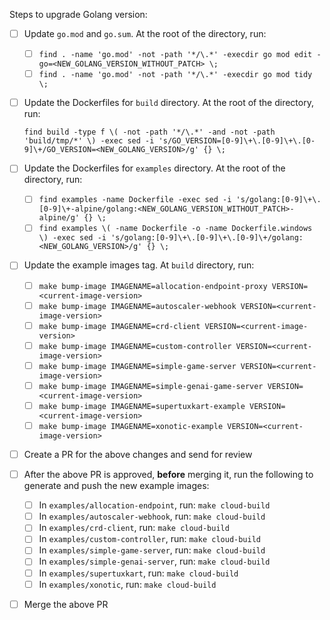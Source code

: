 Steps to upgrade Golang version:
- [ ] Update `go.mod` and `go.sum`. At the root of the directory, run:
    - [ ] `find . -name 'go.mod' -not -path '*/\.*' -execdir go mod edit -go=<NEW_GOLANG_VERSION_WITHOUT_PATCH> \;`
    - [ ] `find . -name 'go.mod' -not -path '*/\.*' -execdir go mod tidy \;`

- [ ] Update the Dockerfiles for `build` directory. At the root of the directory, run: 
    
    `find build -type f \( -not -path '*/\.*' -and -not -path 'build/tmp/*' \) -exec sed -i 's/GO_VERSION=[0-9]\+\.[0-9]\+\.[0-9]\+/GO_VERSION=<NEW_GOLANG_VERSION>/g' {} \;`
    
- [ ] Update the Dockerfiles for `examples` directory. At the root of the directory, run:     
    - [ ] `find examples -name Dockerfile -exec sed -i 's/golang:[0-9]\+\.[0-9]\+-alpine/golang:<NEW_GOLANG_VERSION_WITHOUT_PATCH>-alpine/g' {} \;`
    - [ ] `find examples \( -name Dockerfile -o -name Dockerfile.windows \) -exec sed -i 's/golang:[0-9]\+\.[0-9]\+\.[0-9]\+/golang:<NEW_GOLANG_VERSION>/g' {} \;`
    
- [ ] Update the example images tag. At `build` directory, run:
    - [ ] `make bump-image IMAGENAME=allocation-endpoint-proxy VERSION=<current-image-version>`
    - [ ] `make bump-image IMAGENAME=autoscaler-webhook VERSION=<current-image-version>`
    - [ ] `make bump-image IMAGENAME=crd-client VERSION=<current-image-version>`
    - [ ] `make bump-image IMAGENAME=custom-controller VERSION=<current-image-version>`
    - [ ] `make bump-image IMAGENAME=simple-game-server VERSION=<current-image-version>`
    - [ ] `make bump-image IMAGENAME=simple-genai-game-server VERSION=<current-image-version>`
    - [ ] `make bump-image IMAGENAME=supertuxkart-example VERSION=<current-image-version>`
    - [ ] `make bump-image IMAGENAME=xonotic-example VERSION=<current-image-version>`

- [ ] Create a PR for the above changes and send for review

- [ ] After the above PR is approved, **before** merging it, run the following to generate and push the new example images:
    - [ ] In `examples/allocation-endpoint`, run: `make cloud-build`
    - [ ] In `examples/autoscaler-webhook`, run: `make cloud-build`
    - [ ] In `examples/crd-client`, run: `make cloud-build`
    - [ ] In `examples/custom-controller`, run: `make cloud-build`
    - [ ] In `examples/simple-game-server`, run: `make cloud-build`
    - [ ] In `examples/simple-genai-server`, run: `make cloud-build`
    - [ ] In `examples/supertuxkart`, run: `make cloud-build`
    - [ ] In `examples/xonotic`, run: `make cloud-build`

- [ ] Merge the above PR